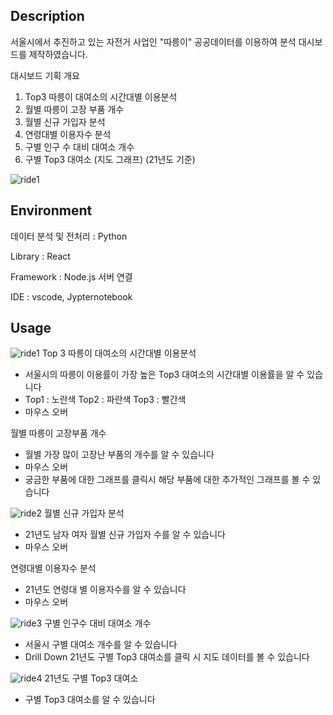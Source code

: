 
## Description
서울시에서 추진하고 있는 자전거 사업인 "따릉이" 공공데이터를 이용하여 분석 대시보드를 제작하였습니다. 

대시보드 기획 개요
 1.	Top3 따릉이 대여소의 시간대별 이용분석 
 2.	월별 따릉이 고장 부품 개수
 3.	월별 신규 가입자 분석
 4.	연령대별 이용자수 분석
 5.	구별 인구 수 대비 대여소 개수
 6.	구별 Top3 대여소 (지도 그래프)
(21년도 기준)


![ride1](https://github.com/Nahyun-K/sw-project/assets/80201895/e14e59ce-e59a-4f44-bd20-a025a9e5f6d2)


## Environment
데이터 분석 및 전처리 : Python

Library : React

Framework : Node.js 서버 연결

IDE : vscode, Jypternotebook 


## Usage

![ride1](https://github.com/Nahyun-K/sw-project/assets/80201895/e14e59ce-e59a-4f44-bd20-a025a9e5f6d2)
Top 3 따릉이 대여소의 시간대별 이용분석
- 서울시의 따릉이 이용률이 가장 높은 Top3 대여소의 시간대별 이용률을 알 수 있습니다
- Top1 : 노란색 Top2 : 파란색 Top3 : 빨간색
- 마우스 오버

월별 따릉이 고장부품 개수
- 월별 가장 많이 고장난 부품의 개수를 알 수 있습니다
- 마우스 오버
- 궁금한 부품에 대한 그래프를 클릭시 해당 부품에 대한 추가적인 그래프를 볼 수 있습니다

![ride2](https://github.com/Nahyun-K/sw-project/assets/80201895/56dad15f-2057-4af3-a3bd-6891e29c17ff)
월별 신규 가입자 분석
- 21년도 남자 여자 월별 신규 가입자 수를 알 수 있습니다
- 마우스 오버
  
연령대별 이용자수 분석
- 21년도 연령대 별 이용자수를 알 수 있습니다
- 마우스 오버

![ride3](https://github.com/Nahyun-K/sw-project/assets/80201895/e68c43fb-2362-49ac-9206-4e32d71714a7)
구별 인구수 대비 대여소 개수
- 서울시 구별 대여소 개수를 알 수 있습니다
- Drill Down 21년도 구별 Top3 대여소를 클릭 시 지도 데이터를 볼 수 있습니다 

![ride4](https://github.com/Nahyun-K/sw-project/assets/80201895/f93e9587-9883-477b-9ec5-382eac459e82)
21년도 구별 Top3 대여소
- 구별 Top3 대여소를 알 수 있습니다

